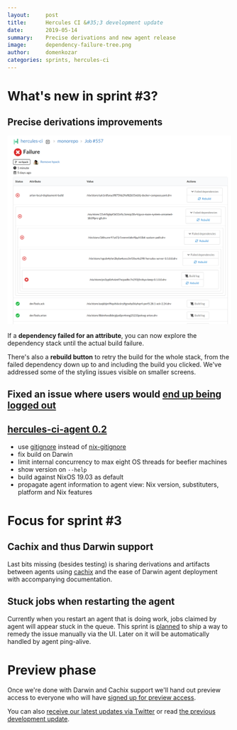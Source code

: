 ```yaml
---
layout:     post
title:      Hercules CI &#35;3 development update
date:       2019-05-14
summary:    Precise derivations and new agent release
image:      dependency-failure-tree.png
author:     domenkozar
categories: sprints, hercules-ci
---
```


# What's new in sprint #3?

## Precise derivations improvements

![Dependency failure tree](/images/dependency-failure-tree.png)

If a **dependency failed for an attribute**, you can now explore the
dependency stack until the actual build failure.

There's also a **rebuild button** to retry the build for the whole stack, from the failed dependency down up to and including the build you clicked.
We've addressed some of the styling issues visible on smaller screens.

## Fixed an issue where users would [end up being logged out](https://github.com/hercules-ci/support/issues/13)

## [hercules-ci-agent 0.2](https://github.com/hercules-ci/hercules-ci-agent/releases/tag/hercules-ci-agent-0.2)

- use [gitignore] instead of [nix-gitignore]
- fix build on Darwin
- limit internal concurrency to max eight OS threads for beefier machines
- show version on `--help`
- build against NixOS 19.03 as default
- propagate agent information to agent view: Nix version, substituters,
  platform and Nix features

[nix-gitignore]: https://github.com/siers/nix-gitignore
[gitignore]: https://github.com/hercules-ci/gitignore

# Focus for sprint #3

## Cachix and thus Darwin support

Last bits missing (besides testing) is sharing derivations and artifacts between agents using
[cachix](https://github.com/hercules-ci/hercules-ci-agent/pull/52) and the ease of
Darwin agent deployment with accompanying documentation.

## Stuck jobs when restarting the agent

Currently when you restart an agent that is doing work, jobs claimed by agent
will appear stuck in the queue. This sprint is [planned](https://github.com/hercules-ci/support/issues/19)
to ship a way to remedy the issue manually via the UI. Later on it will be automatically
handled by agent ping-alive.

# Preview phase

Once we're done with Darwin and Cachix support we'll hand out preview access
to everyone who will have [signed up for preview access](https://hercules-ci.com).

You can also [receive our latest updates via Twitter](https://twitter.com/hercules_ci) or
read [the previous development update](https://blog.hercules-ci.com/sprints,/hercules-ci/2019/04/30/sprint-2-report/).
